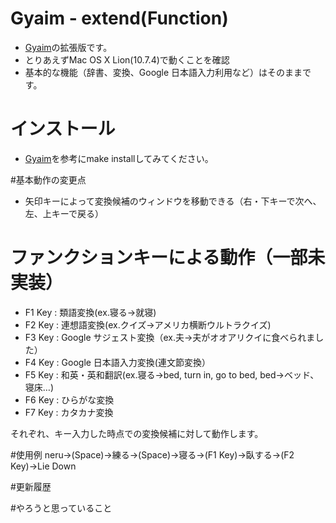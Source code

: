 # Gyaim - extend(Function)

 * [Gyaim](http://github.com/masui/Gyaim)の拡張版です。
 * とりあえずMac OS X Lion(10.7.4)で動くことを確認
 * 基本的な機能（辞書、変換、Google 日本語入力利用など）はそのままです。

# インストール
 * [Gyaim](http://github.com/masui/Gyaim)を参考にmake installしてみてください。

#基本動作の変更点
 * 矢印キーによって変換候補のウィンドウを移動できる（右・下キーで次へ、左、上キーで戻る）

# ファンクションキーによる動作（一部未実装）
 * F1 Key : 類語変換(ex.寝る→就寝)
 * F2 Key : 連想語変換(ex.クイズ→アメリカ横断ウルトラクイズ)
 * F3 Key : Google サジェスト変換（ex.夫→夫がオオアリクイに食べられました）
 * F4 Key : Google 日本語入力変換(連文節変換）
 * F5 Key : 和英・英和翻訳(ex.寝る→bed, turn in, go to bed, bed→ベッド、寝床…)
 * F6 Key : ひらがな変換
 * F7 Key : カタカナ変換

それぞれ、キー入力した時点での変換候補に対して動作します。

#使用例
neru→(Space)→練る→(Space)→寝る→(F1 Key)→臥する→(F2 Key)→Lie Down

#更新履歴

#やろうと思っていること